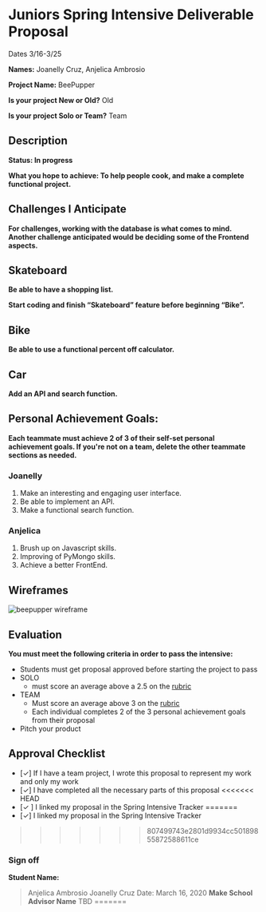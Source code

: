 
# Juniors Spring Intensive Deliverable Proposal


Dates 3/16-3/25

**Names:** Joanelly Cruz, Anjelica Ambrosio


**Project Name:** BeePupper


**Is your project New or Old?** Old


**Is your project Solo or Team?** Team




## Description
**Status: In progress**

**What you hope to achieve: To help people cook, and make a complete functional project.**

## Challenges I Anticipate

**For challenges, working with the database is what comes to mind. Another challenge anticipated would
be deciding some of the Frontend aspects.**

## Skateboard

**Be able to have a shopping list.**

**Start coding and finish “Skateboard” feature before beginning “Bike”.**

## Bike
**Be able to use a functional percent off calculator.**

## Car
**Add an API and search function.**


## Personal Achievement Goals:

**Each teammate must achieve 2 of 3 of their self-set personal achievement goals. If you're not on a team, delete the other teammate sections as needed.**

### Joanelly

1. Make an interesting and engaging user interface.
2. Be able to implement an API.
3. Make a functional search function.

### Anjelica

1. Brush up on Javascript skills.
2. Improving of PyMongo skills.
3. Achieve a better FrontEnd.


## Wireframes

![beepupper wireframe](https://i.imgur.com/mNvLcDl.png)


## Evaluation

**You must meet the following criteria in order to pass the intensive:**

- Students must get proposal approved before starting the project to pass
- SOLO
    - must score an average above a 2.5 on the [rubric]
- TEAM
    - Must score an average above 3 on the [rubric]
    - Each individual completes 2 of the 3 personal achievement goals from their proposal
- Pitch your product

[rubric]:https://docs.google.com/document/d/1IOQDmohLBEBT-hyr-2vgw1mbZUNsq3fHxVfH0oRmVt0/edit


## Approval Checklist
- [✓] If I have a team project, I wrote this proposal to represent my work and only my work
- [✓] I have completed all the necessary parts of this proposal
<<<<<<< HEAD
- [✓ ] I linked my proposal in the Spring Intensive Tracker
=======
- [✓] I linked my proposal in the Spring Intensive Tracker
>>>>>>> 807499743e2801d9934cc50189855872588611ce

### Sign off

**Student Name:**                
> Anjelica Ambrosio
> Joanelly Cruz
Date: March 16, 2020
**Make School Advisor Name**
> TBD
=======
